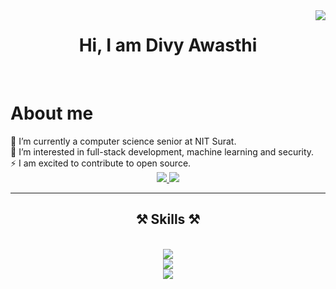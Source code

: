 <img align="right" src="https://visitor-badge.laobi.icu/badge?page_id=salesp07.salesp07" />

<h1 align="center">
<!--     <img src="https://readme-typing-svg.herokuapp.com/?font=Righteous&size=35&center=true&vCenter=true&width=500&height=70&duration=4000&lines=Hi+There!+👋;+I'm+Divy Awasthi!;" /> -->
  Hi, I am Divy Awasthi
</h1>


<br/>

<div >
 <h1>About me</h1> 
🔭 I’m currently a computer science senior at NIT Surat.<br>
🌱 I’m interested in full-stack development, machine learning and security.<br>
⚡ I am excited to contribute to open source.
 </div>
 
<div align="center"> 
  <a href="mailto:divy.awasthi@gmail.com">
    <img src="https://img.shields.io/badge/Gmail-333333?style=for-the-badge&logo=gmail&logoColor=red" />
  </a>
  <a href="https://www.linkedin.com/in/divy-awasthi/" target="_blank">
    <img src="https://img.shields.io/badge/LinkedIn-0077B5?style=for-the-badge&logo=linkedin&logoColor=white" target="_blank" />
  </a>
</div>

 <hr/>
 
<h2 align="center">⚒️ Skills ⚒️</h2>
<br/>
<div align="center">
    <img src="https://skillicons.dev/icons?i=c,cpp,cs,python,java,javascript,r,bash" /><br>
    <img src="https://skillicons.dev/icons?i=html,css,react,nodejs,express,django,flask,spring,firebase,mongodb,mysql,git" /><br>
  <img src="https://skillicons.dev/icons?i=kali,linux,powershell,vscode,visualstudio,eclipse,idea,maven,postman,pycharm,anaconda" /><br>
</div>

<br/>

